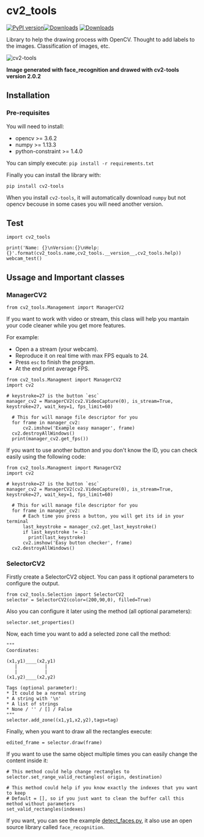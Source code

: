 # cv2_tools

[![PyPI version](https://badge.fury.io/py/cv2-tools.svg)](https://pypi.org/project/cv2-tools/)[![Downloads](https://pepy.tech/badge/cv2-tools)](https://pypi.org/project/cv2-tools/) [![Downloads](https://pepy.tech/badge/cv2-tools/month)](https://pypi.org/project/cv2-tools/)

Library to help the drawing process with OpenCV. Thought to add labels to the images. Classification of images, etc.

![cv2-tools](https://user-images.githubusercontent.com/18369529/56097027-839fe680-5eef-11e9-9c35-9d20f92b595e.png)

**Image generated with face_recognition and drawed with cv2-tools version 2.0.2**

## Installation

### Pre-requisites

You will need to install:

* opencv >= 3.6.2
* numpy >= 1.13.3
* python-constraint >= 1.4.0

You can simply execute:
`pip install -r requirements.txt`

Finally you can install the library with:

`pip install cv2-tools`

When you install `cv2-tools`, it will automatically download `numpy` but not opencv becouse in some cases you will need another version.

## Test

```
import cv2_tools

print('Name: {}\nVersion:{}\nHelp:{}'.format(cv2_tools.name,cv2_tools.__version__,cv2_tools.help))
webcam_test()
```

## Ussage and Important classes

### ManagerCV2

```
from cv2_tools.Management import ManagerCV2
```

If you want to work with video or stream, this class will help you mantain your code cleaner while you get more features.

For example:
 - Open a a stream (your webcam).
 - Reproduce it on real time with max FPS equals to 24.
 - Press `esc` to finish the program.
 - At the end print average FPS.

```
from cv2_tools.Managment import ManagerCV2
import cv2

# keystroke=27 is the button `esc`
manager_cv2 = ManagerCV2(cv2.VideoCapture(0), is_stream=True, keystroke=27, wait_key=1, fps_limit=60)

  # This for will manage file descriptor for you
  for frame in manager_cv2:
      cv2.imshow('Example easy manager', frame)
  cv2.destroyAllWindows()
  print(manager_cv2.get_fps())
```

If you want to use another button and you don't know the ID, you can check easily using the following code:

```
from cv2_tools.Managment import ManagerCV2
import cv2

# keystroke=27 is the button `esc`
manager_cv2 = ManagerCV2(cv2.VideoCapture(0), is_stream=True, keystroke=27, wait_key=1, fps_limit=60)

  # This for will manage file descriptor for you
  for frame in manager_cv2:
      # Each time you press a button, you will get its id in your terminal
      last_keystroke = manager_cv2.get_last_keystroke()
      if last_keystroke != -1:
        print(last_keystroke)
      cv2.imshow('Easy button checker', frame)
  cv2.destroyAllWindows()
```

### SelectorCV2

Firstly create a SelectorCV2 object. You can pass it optional parameters to configure the output.
```
from cv2_tools.Selection import SelectorCV2
selector = SelectorCV2(color=(200,90,0), filled=True)
```

Also you can configure it later using the method (all optional parameters):
```
selector.set_properties()
```

Now, each time you want to add a selected zone call the method:
```
"""
Coordinates:

(x1,y1)____(x2,y1)
   |          |
   |          |
(x1,y2)____(x2,y2)

Tags (optional parameter):
* It could be a normal string
* A string with '\n'
* A list of strings
* None / '' / [] / False
"""
selector.add_zone((x1,y1,x2,y2),tags=tag)
```

Finally, when you want to draw all the rectangles execute:
```
edited_frame = selector.draw(frame)
```

If you want to use the same object multiple times you can easily change the content inside it:
```
# This method could help change rectangles to
selector.set_range_valid_rectangles( origin, destination)

# This method could help if you know exactly the indexes that you want to keep
# Default = [], so if you just want to clean the buffer call this method without parameters
set_valid_rectangles(indexes)
```

If you want, you can see the example [detect_faces.py](examples/detect_faces.py), it also use an open source library called `face_recognition`.
